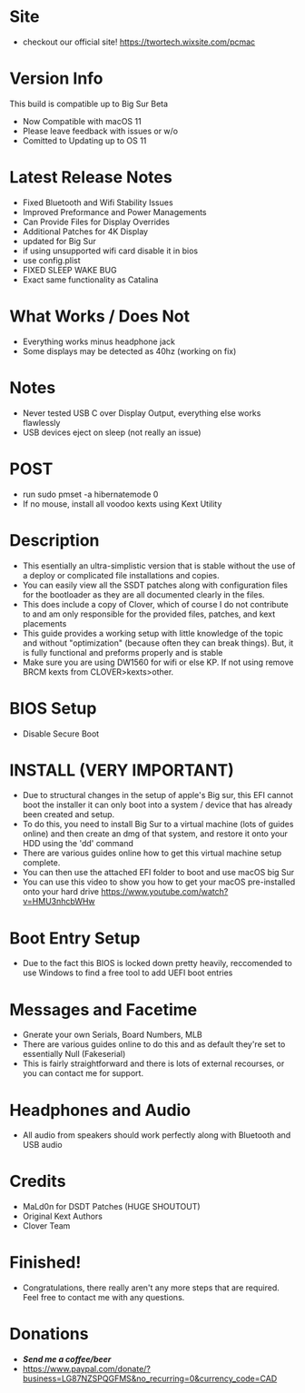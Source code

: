 # Site
- checkout our official site! https://twortech.wixsite.com/pcmac

# Version Info
This build is compatible up to Big Sur Beta
- Now Compatible with macOS 11
- Please leave feedback with issues or w/o
- Comitted to Updating up to OS 11

# Latest Release Notes
- Fixed Bluetooth and Wifi Stability Issues
- Improved Preformance and Power Managements
- Can Provide Files for Display Overrides
- Additional Patches for 4K Display
- updated for Big Sur
- if using unsupported wifi card disable it in bios
- use config.plist
- FIXED SLEEP WAKE BUG
- Exact same functionality as Catalina

# What Works / Does Not
- Everything works minus headphone jack
- Some displays may be detected as 40hz (working on fix)

# Notes
- Never tested USB C over Display Output, everything else works flawlessly
- USB devices eject on sleep (not really an issue)

# POST

- run sudo pmset -a hibernatemode 0
- If no mouse, install all voodoo kexts using Kext Utility

# Description

- This esentially an ultra-simplistic version that is stable without the use of a deploy or complicated file installations and copies.
- You can easily view all the SSDT patches along with configuration files for the bootloader as they are all documented clearly in the files.
- This does include a copy of Clover, which of course I do not contribute to and am only responsible for the provided files, patches, and kext placements
- This guide provides a working setup with little knowledge of the topic and without "optimization" (because often they can break things). But, it is fully functional and preforms properly and is stable
- Make sure you are using DW1560 for wifi or else KP. If not using remove BRCM kexts from CLOVER>kexts>other.

# BIOS Setup
- Disable Secure Boot

# INSTALL (VERY IMPORTANT)
- Due to structural changes in the setup of apple's Big sur, this EFI cannot boot the installer it can only boot into a system / device that has already been created and setup.
- To do this, you need to install Big Sur to a virtual machine (lots of guides online) and then create an dmg of that system, and restore it onto your HDD using the 'dd' command
- There are various guides online how to get this virtual machine setup complete.
- You can then use the attached EFI folder to boot and use macOS big Sur
- You can use this video to show you how to get your macOS pre-installed onto your hard drive https://www.youtube.com/watch?v=HMU3nhcbWHw
 
 # Boot Entry Setup
 - Due to the fact this BIOS is locked down pretty heavily, reccomended to use Windows to find a free tool to add UEFI boot entries
 
  # Messages and Facetime
 - Gnerate your own Serials, Board Numbers, MLB
 - There are various guides online to do this and as default they're set to essentially Null (Fakeserial)
 - This is fairly straightforward and there is lots of external recourses, or you can contact me for support.
 
 # Headphones and Audio
 - All audio from speakers should work perfectly along with Bluetooth and USB audio
 
 # Credits
 - MaLd0n for DSDT Patches (HUGE SHOUTOUT)
 - Original Kext Authors
 - Clover Team
 
 # Finished!
 - Congratulations, there really aren't any more steps that are required. Feel free to contact me with any questions. 

# Donations 
- ***Send me a coffee/beer***
- https://www.paypal.com/donate/?business=LG87NZSPQGFMS&no_recurring=0&currency_code=CAD
